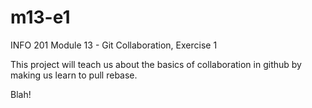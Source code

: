 # m13-e1
INFO 201 Module 13 - Git Collaboration, Exercise 1

This project will teach us about the basics of collaboration in github by making us learn to pull rebase.

Blah!